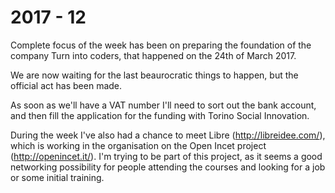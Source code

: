 # 2017 - 12

Complete focus of the week has been on preparing the foundation of the company Turn into coders, that happened on the 24th of March 2017.

We are now waiting for the last beaurocratic things to happen, but the official act has been made.

As soon as we'll have a VAT number I'll need to sort out the bank account, and then fill the application for the funding with Torino Social Innovation.

During the week I've also had a chance to meet Libre (http://libreidee.com/), which is working in the organisation on the Open Incet project (http://openincet.it/). I'm trying to be part of this project, as it seems a good networking possibility for people attending the courses and looking for a job or some initial training.
